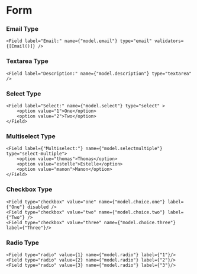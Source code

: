 Form
=====


### Email Type

    <Field label="Email:" name={"model.email"} type="email" validators={[Email()]} />
    
### Textarea Type
    
    <Field label="Description:" name={"model.description"} type="textarea" />
    
### Select Type

    <Field label="Select:" name={"model.select"} type="select" >
        <option value="1">One</option>
        <option value="2">Two</option>
    </Field>

### Multiselect Type

    <Field label={"Multiselect:"} name={"model.selectmultiple"} type="select-multiple">
        <option value="thomas">Thomas</option>
        <option value="estelle">Estelle</option>
        <option value="manon">Manon</option>
    </Field>

### Checkbox Type

    <Field type="checkbox" value="one" name={"model.choice.one"} label={"One"} disabled />
    <Field type="checkbox" value="two" name={"model.choice.two"} label={"Two"} />
    <Field type="checkbox" value="three" name={"model.choice.three"} label={"Three"}/>

### Radio Type

    <Field type="radio" value={1} name={"model.radio"} label={"1"}/>
    <Field type="radio" value={2} name={"model.radio"} label={"2"}/>
    <Field type="radio" value={3} name={"model.radio"} label={"3"}/>